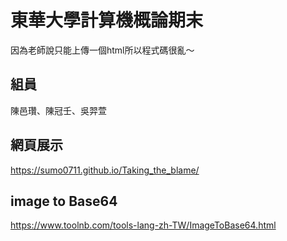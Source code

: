 # 東華大學計算機概論期末
因為老師說只能上傳一個html所以程式碼很亂～  
## 組員
陳邑瓚、陳冠壬、吳羿萱 
## 網頁展示
https://sumo0711.github.io/Taking_the_blame/    
## image to Base64  
https://www.toolnb.com/tools-lang-zh-TW/ImageToBase64.html
